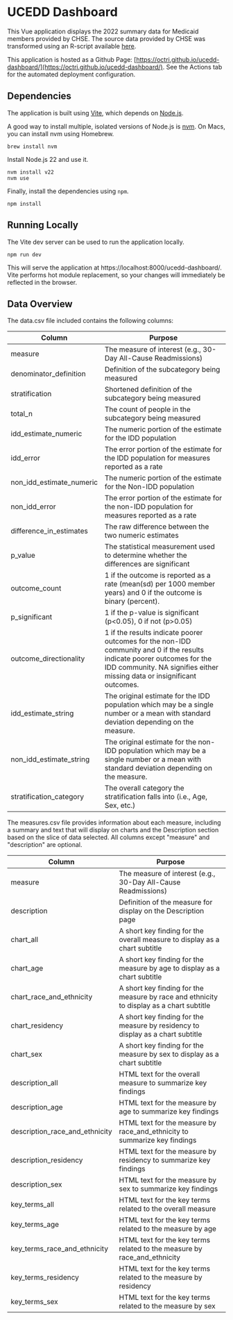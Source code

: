 # UCEDD Dashboard

This Vue application displays the 2022 summary data for Medicaid members provided by CHSE. The source data provided by CHSE was transformed using an R-script available [here](https://source.ohsu.edu/OCTRI-Apps/ucedd-data-transformation/tree/main).

This application is hosted as a Github Page: [https://octri.github.io/ucedd-dashboard/](https://octri.github.io/ucedd-dashboard/). See the Actions tab for the automated deployment configuration.

## Dependencies

The application is built using [Vite](https://vite.dev/), which depends on [Node.js](https://nodejs.org/en).

A good way to install multiple, isolated versions of Node.js is [nvm](https://github.com/nvm-sh/nvm). On Macs, you can install nvm using Homebrew.

```
brew install nvm
```

Install Node.js 22 and use it.

```
nvm install v22
nvm use
```

Finally, install the dependencies using `npm`.

```
npm install
```

## Running Locally

The Vite dev server can be used to run the application locally.

```
npm run dev
```

This will serve the application at https://localhost:8000/ucedd-dashboard/. Vite performs hot module replacement, so your changes will immediately be reflected in the browser.

## Data Overview

The data.csv file included contains the following columns:

|Column|Purpose|
|------|-------|
|measure|The measure of interest (e.g., 30-Day All-Cause Readmissions)|
|denominator_definition|Definition of the subcategory being measured|
|stratification|Shortened definition of the subcategory being measured|
|total_n|The count of people in the subcategory being measured|
|idd_estimate_numeric|The numeric portion of the estimate for the IDD population|
|idd_error|The error portion of the estimate for the IDD population for measures reported as a rate|
|non_idd_estimate_numeric|The numeric portion of the estimate for the Non-IDD population|
|non_idd_error|The error portion of the estimate for the non-IDD population for measures reported as a rate|
|difference_in_estimates|The raw difference between the two numeric estimates|
|p_value|The statistical measurement used to determine whether the differences are significant|
|outcome_count|1 if the outcome is reported as a rate (mean(sd) per 1000 member years) and 0 if the outcome is binary (percent).|
|p_significant|1 if the p-value is significant (p<0.05), 0 if not (p>0.05)|
|outcome_directionality|1 if the results indicate poorer outcomes for the non-IDD community and 0 if the results indicate poorer outcomes for the IDD community. NA signifies either missing data or insignificant outcomes.|
|idd_estimate_string|The original estimate for the IDD population which may be a single number or a mean with standard deviation depending on the measure.|
|non_idd_estimate_string|The original estimate for the non-IDD population which may be a single number or a mean with standard deviation depending on the measure.|
|stratification_category|The overall category the stratification falls into (i.e., Age, Sex, etc.)|

The measures.csv file provides information about each measure, including a summary and text that will display on charts and the Description section based on the slice of data selected. All columns except "measure" and "description" are optional.

|Column|Purpose|
|------|-------|
|measure|The measure of interest (e.g., 30-Day All-Cause Readmissions)|
|description|Definition of the measure for display on the Description page|
|chart_all|A short key finding for the overall measure to display as a chart subtitle|
|chart_age|A short key finding for the measure by age to display as a chart subtitle|
|chart_race_and_ethnicity|A short key finding for the measure by race and ethnicity to display as a chart subtitle|
|chart_residency|A short key finding for the measure by residency to display as a chart subtitle|
|chart_sex|A short key finding for the measure by sex to display as a chart subtitle|
|description_all|HTML text for the overall measure to summarize key findings|
|description_age|HTML text for the measure by age to summarize key findings|
|description_race_and_ethnicity|HTML text for the measure by race_and_ethnicity to summarize key findings|
|description_residency|HTML text for the measure by residency to summarize key findings|
|description_sex|HTML text for the measure by sex to summarize key findings|
|key_terms_all|HTML text for the key terms related to the overall measure|
|key_terms_age|HTML text for the key terms related to the measure by age|
|key_terms_race_and_ethnicity|HTML text for the key terms related to the measure by race_and_ethnicity|
|key_terms_residency|HTML text for the key terms related to the measure by residency|
|key_terms_sex|HTML text for the key terms related to the measure by sex|
